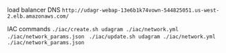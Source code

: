 load balancer DNS 
`http://udagr-webap-13e6b1k74vown-544825051.us-west-2.elb.amazonaws.com/`


IAC commands
`./iac/create.sh udagram ./iac/network.yml ./iac/network_params.json `
`./iac/update.sh udagram ./iac/network.yml ./iac/network_params.json `

